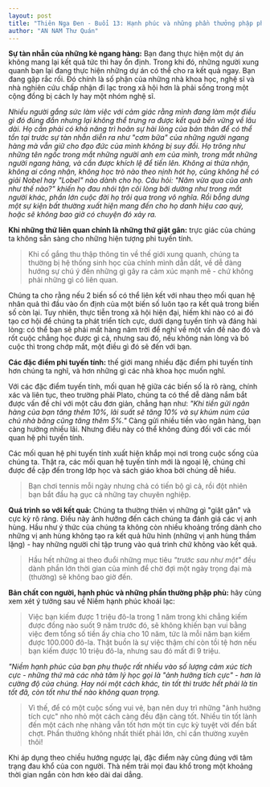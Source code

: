 ```yaml
---
layout: post
title: "Thiên Nga Đen - Buổi 13: Hạnh phúc và những phần thưởng phập phù"
author: "AN NAM Thư Quán"
---
```


**Sự tàn nhẫn của những kẻ ngang hàng:** Bạn đang thực hiện một dự án không mang lại kết quả tức thì hay ổn định. Trong khi đó, những người xung quanh bạn lại đang thực hiện những dự án có thể cho ra kết quả ngay. Bạn đang gặp rắc rối. Đó chính là số phận của những nhà khoa học, nghệ sĩ và nhà nghiên cứu chấp nhận đi lạc trong xã hội hơn là phải sống trong một cộng đồng bị cách ly hay một nhóm nghệ sĩ.

*Nhiều người gắng sức làm việc với cảm giác rằng mình đang làm một điều gì đó đúng đắn nhưng lại không thể trưng ra được kết quả bền vững về lâu dài. Họ cần phải có khả năng trì hoãn sự hài lòng của bản thân để có thể tồn tại trước sự tàn nhẫn diễn ra như "cơm bữa" của những người ngang hàng mà vẫn giữ cho đạo đức của mình không bị suy đồi. Họ trông như những tên ngốc trong mắt những người anh em của mình, trong mắt những người ngang hàng, và cần được khích lệ để tiến lên. Không ai thừa nhận, không ai công nhận, không học trò nào theo nịnh hót họ, cũng không hề có giải Nobel hay "Lobel" nào dành cho họ. Câu hỏi: "Năm vừa qua của anh như thế nào?" khiến họ đau nhói tận cõi lòng bởi dường như trong mắt người khác, phần lớn cuộc đời họ trôi qua trong vô nghĩa. Rồi bỗng dưng một sự kiện bất thường xuất hiện mang đến cho họ danh hiệu cao quý, hoặc sẽ không bao giờ có chuyện đó xảy ra.*

**Khi những thứ liên quan chính là những thứ giật gân:** trực giác của chúng ta không sẵn sàng cho những hiện tượng phi tuyến tính.

> Khi cố gắng thu thập thông tin về thế giới xung quanh, chúng ta thường bị hệ thống sinh học của chính mình dẫn dắt, về dễ dàng hướng sự chú ý đến những gì gây ra cảm xúc mạnh mẽ - chứ không phải những gì có liên quan.

Chúng ta cho rằng nếu 2 biến số có thể liên kết với nhau theo mối quan hệ nhân quả thì đầu vào ổn định của một biến số luôn tạo ra kết quả trong biến số còn lại. Tuy nhiên, thực tiễn trong xã hội hiện đại, hiếm khi nào có ai đó tạo cơ hội để chúng ta phát triển tích cực, dưới dạng tuyến tính và đáng hài lòng: có thể bạn sẽ phải mất hàng năm trời để nghĩ về một vấn đề nào đó và rốt cuộc chẳng học được gì cả, nhưng sau đó, nếu không nản lòng và bỏ cuộc thì trong chớp mắt, một điều gì đó sẽ đến với bạn.

**Các đặc điểm phi tuyến tính:** thế giới mang nhiều đặc điểm phi tuyến tính hơn chúng ta nghĩ, và hơn những gì các nhà khoa học muốn nghĩ.

Với các đặc điểm tuyến tính, mối quan hệ giữa các biến số là rõ ràng, chính xác và liên tục, theo trường phải Plato, chúng ta có thể dễ dàng nắm bắt được vấn đề chỉ với một câu đơn giản, chẳng hạn như: *"Khi tiền gửi ngân hàng của bạn tăng thêm 10%, lãi suất sẽ tăng 10% và sự khúm núm của chủ nhà băng cũng tăng thêm 5%."* Càng gửi nhiều tiền vào ngân hàng, bạn càng hưởng nhiều lãi. Nhưng điều này có thể không đúng đối với các mối quan hệ phi tuyến tính.

Các mối quan hệ phi tuyến tính xuất hiện khắp mọi nơi trong cuộc sống của chúng ta. Thật ra, các mối quan hệ tuyến tính mới là ngoại lệ, chúng chỉ được đề cập đến trong lớp học và sách giáo khoa bởi chúng dễ hiểu.

> Bạn chơi tennis mỗi ngày nhưng chả có tiến bộ gì cả, rồi đột nhiên bạn bắt đầu hạ gục cả những tay chuyên nghiệp.

**Quá trình so với kết quả:** Chúng ta thường thiên vị những gì "giật gân" và cực kỳ rõ ràng. Điều này ảnh hưởng đến cách chúng ta đánh giá các vị anh hùng. Hầu như ý thức của chúng ta không còn nhiều khoảng trống dành cho những vị anh hùng không tạo ra kết quả hữu hình (những vị anh hùng thầm lặng) - hay những người chỉ tập trung vào quá trình chứ không vào kết quả.

> Hầu hết những ai theo đuổi những mục tiêu *"trước sau như một"* đều dành phần lớn thời gian của mình để chờ đợi một ngày trọng đại mà (thường) sẽ không bao giờ đến.

**Bản chất con người, hạnh phúc và những phần thường phập phù:** hãy cùng xem xét ý tưởng sau về Niềm hạnh phúc khoái lạc:

> Việc bạn kiếm được 1 triệu đô-la trong 1 năm trong khi chẳng kiếm được đồng nào suốt 9 năm trước đó, sẽ không khiến bạn vui bằng việc đem tổng số tiền ấy chia cho 10 năm, tức là mỗi năm bạn kiếm được 100.000 đô-la. Thật buồn là sự việc thậm chí còn tồi tệ hơn nếu bạn kiếm được 10 triệu đô-la, nhưng sau đó mất đi 9 triệu.

*"Niềm hạnh phúc của bạn phụ thuộc rất nhiều vào số lượng cảm xúc tích cực - những thứ mà các nhà tâm lý học gọi là "ảnh hưởng tích cực" - hơn là cường độ của chúng. Hay nói một cách khác, tin tốt thì trước hết phải là tin tốt đã, còn tốt như thế nào không quan trọng.*

> Vì thế, để có một cuộc sống vui vẻ, bạn nên duy trì những "ảnh hưởng tích cực" nho nhỏ một cách càng đều đặn càng tốt. Nhiều tin tốt lành đến một cách nhẹ nhàng vẫn tốt hơn một tin cực kỳ tuyệt vời đến bất chợt. Phần thưởng không nhất thiết phải lớn, chỉ cần thường xuyên thôi!

Khi áp dụng theo chiều hướng ngược lại, đặc điểm này cũng đúng với tâm trạng đau khổ của con người. Thà nếm trải mọi đau khổ trong một khoảng thời gian ngắn còn hơn kéo dài dai dẳng.